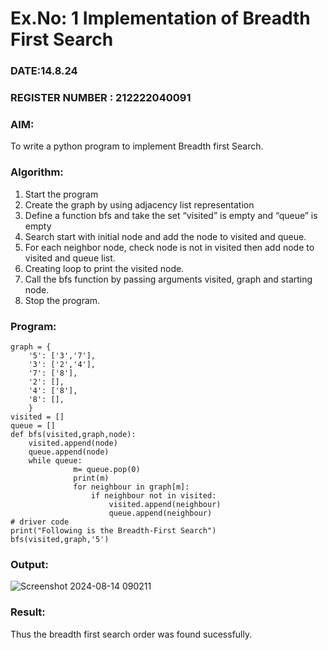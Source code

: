 # Ex.No: 1  Implementation of Breadth First Search 
### DATE:14.8.24                                                                     
### REGISTER NUMBER : 212222040091
### AIM: 
To write a python program to implement Breadth first Search. 
### Algorithm:
1. Start the program
2. Create the graph by using adjacency list representation
3. Define a function bfs and take the set “visited” is empty and “queue” is empty
4. Search start with initial node and add the node to visited and queue.
5. For each neighbor node, check node is not in visited then add node to visited and queue list.
6.  Creating loop to print the visited node.
7.   Call the bfs function by passing arguments visited, graph and starting node.
8.   Stop the program.
### Program:
```
graph = {
    '5': ['3','7'],
    '3': ['2','4'],
    '7': ['8'],
    '2': [],
    '4': ['8'],
    '8': [],
    }
visited = []
queue = []
def bfs(visited,graph,node):
    visited.append(node)
    queue.append(node)
    while queue:
              m= queue.pop(0)
              print(m)
              for neighbour in graph[m]:
                  if neighbour not in visited:
                      visited.append(neighbour)
                      queue.append(neighbour)
# driver code
print("Following is the Breadth-First Search")
bfs(visited,graph,'5')
```

### Output:

![Screenshot 2024-08-14 090211](https://github.com/user-attachments/assets/aa162d29-051e-4a31-b2ea-63cda9300fee)



### Result:
Thus the breadth first search order was found sucessfully.
